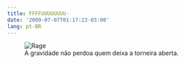 ```yaml
---
title: FFFFUUUUUUUU-
date: '2009-07-07T01:17:23-03:00'
lang: pt-BR
---
```


<figure>
  <img src="/img/rage.gif" alt="Rage" />
  <figcaption>A gravidade não perdoa quem deixa a torneira aberta.</figcaption>
</figure>
